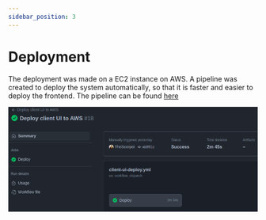```yaml
---
sidebar_position: 3
---
```


# Deployment

The deployment was made on a EC2 instance on AWS. A pipeline was created to deploy the system automatically, so that it is faster and easier to deploy the frontend.
The pipeline can be found [here](https://github.com/eduardosantoshf/es-project/blob/development/.github/workflows/client-ui-deploy.yml)

![GHActions](img/dp-client-ui.png)
